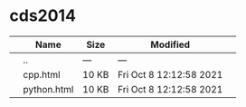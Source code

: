 # cds2014

<table><thead><tr class="header"><th></th><th>Name</th><th>Size</th><th>Modified</th><th></th></tr></thead><tbody><tr class="odd"><td></td><td><span class="goup">..</span></td><td>—</td><td>—</td><td></td></tr><tr class="even"><td></td><td><span class="name">cpp.html</span></td><td>10 KB</td><td>Fri Oct 8 12:12:58 2021</td><td></td></tr><tr class="odd"><td></td><td><span class="name">python.html</span></td><td>10 KB</td><td>Fri Oct 8 12:12:58 2021</td><td></td></tr></tbody></table>
